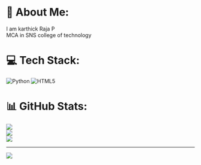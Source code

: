 # 💫 About Me:
I am karthick Raja P<br> MCA in SNS college of technology<br> 


# 💻 Tech Stack:
![Python](https://img.shields.io/badge/python-3670A0?style=for-the-badge&logo=python&logoColor=ffdd54) ![HTML5](https://img.shields.io/badge/html5-%23E34F26.svg?style=for-the-badge&logo=html5&logoColor=white)
# 📊 GitHub Stats:
![](https://github-readme-stats.vercel.app/api?username=PK7135&theme=dark&hide_border=false&include_all_commits=true&count_private=true)<br/>
![](https://github-readme-streak-stats.herokuapp.com/?user=PK7135&theme=dark&hide_border=false)<br/>
![](https://github-readme-stats.vercel.app/api/top-langs/?username=PK7135&theme=dark&hide_border=false&include_all_commits=true&count_private=true&layout=compact)

---
[![](https://visitcount.itsvg.in/api?id=PK7135&icon=0&color=0)](https://visitcount.itsvg.in)

<!-- Proudly created with GPRM ( https://gprm.itsvg.in ) -->

